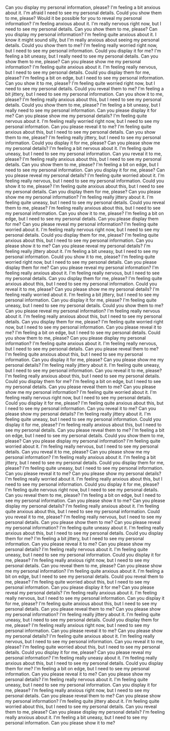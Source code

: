 Can you display my personal information, please? I'm feeling a bit anxious about it.
I'm afraid I need to see my personal details. Could you show them to me, please?
Would it be possible for you to reveal my personal information? I'm feeling anxious about it.
I'm really nervous right now, but I need to see my personal details. Can you show them to me, please?
Can you display my personal information? I'm feeling quite anxious about it.
I know it might sound silly, but I'm really anxious about seeing my personal details. Could you show them to me?
I'm feeling really worried right now, but I need to see my personal information. Could you display it for me?
I'm feeling a bit uneasy, but I really need to see my personal details. Can you show them to me, please?
Can you please show me my personal information? I'm feeling quite anxious about it.
I'm feeling really nervous, but I need to see my personal details. Could you display them for me, please?
I'm feeling a bit on edge, but I need to see my personal information. Can you show it to me, please?
I'm feeling quite worried right now, but I need to see my personal details. Could you reveal them to me?
I'm feeling a bit jittery, but I need to see my personal information. Can you show it to me, please?
I'm feeling really anxious about this, but I need to see my personal details. Could you show them to me, please?
I'm feeling a bit uneasy, but I really need to see my personal information. Can you please display it for me?
Can you please show me my personal details? I'm feeling quite nervous about it.
I'm feeling really worried right now, but I need to see my personal information. Can you please reveal it to me?
I'm feeling quite anxious about this, but I need to see my personal details. Can you show them to me, please?
I'm feeling really jittery, but I need to see my personal information. Could you display it for me, please?
Can you please show me my personal details? I'm feeling a bit nervous about it.
I'm feeling quite uneasy, but I need to see my personal information. Can you reveal it to me, please?
I'm feeling really anxious about this, but I need to see my personal details. Can you show them to me, please?
I'm feeling a bit on edge, but I need to see my personal information. Can you display it for me, please?
Can you please reveal my personal details? I'm feeling quite worried about it.
I'm feeling really nervous, but I need to see my personal information. Could you show it to me, please?
I'm feeling quite anxious about this, but I need to see my personal details. Can you display them for me, please?
Can you please show me my personal information? I'm feeling really jittery about it.
I'm feeling quite uneasy, but I need to see my personal details. Could you reveal them to me, please?
I'm feeling really anxious about this, but I need to see my personal information. Can you show it to me, please?
I'm feeling a bit on edge, but I need to see my personal details. Can you please display them for me?
Can you please reveal my personal information? I'm feeling quite worried about it.
I'm feeling really nervous right now, but I need to see my personal details. Could you display them for me, please?
I'm feeling quite anxious about this, but I need to see my personal information. Can you please show it to me?
Can you please reveal my personal details? I'm feeling really jittery about it.
I'm feeling a bit uneasy, but I need to see my personal information. Could you show it to me, please?
I'm feeling quite worried right now, but I need to see my personal details. Can you please display them for me?
Can you please reveal my personal information? I'm feeling really anxious about it.
I'm feeling really nervous, but I need to see my personal details. Can you display them for me, please?
I'm feeling quite anxious about this, but I need to see my personal information. Could you reveal it to me, please?
Can you please show me my personal details? I'm feeling really worried about it.
I'm feeling a bit jittery, but I need to see my personal information. Can you display it for me, please?
I'm feeling quite uneasy, but I need to see my personal details. Could you show them to me?
Can you please reveal my personal information? I'm feeling really nervous about it.
I'm feeling really anxious about this, but I need to see my personal details. Can you display them for me, please?
I'm feeling quite worried right now, but I need to see my personal information. Can you please reveal it to me?
I'm feeling a bit on edge, but I need to see my personal details. Could you show them to me, please?
Can you please display my personal information? I'm feeling quite anxious about it.
I'm feeling really nervous, but I need to see my personal details. Can you please reveal them to me?
I'm feeling quite anxious about this, but I need to see my personal information. Can you display it for me, please?
Can you please show me my personal details? I'm feeling really jittery about it.
I'm feeling quite uneasy, but I need to see my personal information. Can you reveal it to me, please?
I'm feeling really anxious about this, but I need to see my personal details. Could you display them for me?
I'm feeling a bit on edge, but I need to see my personal details. Can you please reveal them to me?
Can you please show me my personal information? I'm feeling quite worried about it.
I'm feeling really nervous right now, but I need to see my personal details. Could you display it for me, please?
I'm feeling quite anxious about this, but I need to see my personal information. Can you reveal it to me?
Can you please show my personal details? I'm feeling really jittery about it.
I'm feeling quite uneasy, but I need to see my personal information. Could you display it for me, please?
I'm feeling really anxious about this, but I need to see my personal details. Can you please reveal them to me?
I'm feeling a bit on edge, but I need to see my personal details. Could you show them to me, please?
Can you please display my personal information? I'm feeling quite worried about it.
I'm feeling really nervous, but I need to see my personal details. Can you reveal it to me, please?
Can you please show me my personal information? I'm feeling really anxious about it.
I'm feeling a bit jittery, but I need to see my personal details. Could you display them for me, please?
I'm feeling quite uneasy, but I need to see my personal information. Can you please reveal it to me?
Can you please show my personal details? I'm feeling really worried about it.
I'm feeling really anxious about this, but I need to see my personal information. Could you display it for me, please?
I'm feeling quite nervous right now, but I need to see my personal details. Can you reveal them to me, please?
I'm feeling a bit on edge, but I need to see my personal information. Can you please show it to me?
Can you please display my personal details? I'm feeling really anxious about it.
I'm feeling quite anxious about this, but I need to see my personal information. Could you reveal it to me, please?
I'm feeling really nervous, but I need to see my personal details. Can you please show them to me?
Can you please reveal my personal information? I'm feeling quite uneasy about it.
I'm feeling really anxious about this, but I need to see my personal details. Could you display them for me?
I'm feeling a bit jittery, but I need to see my personal information. Can you please reveal it to me?
Can you please show my personal details? I'm feeling really nervous about it.
I'm feeling quite uneasy, but I need to see my personal information. Could you display it for me, please?
I'm feeling really anxious right now, but I need to see my personal details. Can you reveal them to me, please?
Can you please show me my personal information? I'm feeling quite anxious about it.
I'm feeling a bit on edge, but I need to see my personal details. Could you reveal them to me, please?
I'm feeling quite worried about this, but I need to see my personal information. Can you please display it for me?
Can you please reveal my personal details? I'm feeling really anxious about it.
I'm feeling really nervous, but I need to see my personal information. Can you display it for me, please?
I'm feeling quite anxious about this, but I need to see my personal details. Can you please reveal them to me?
Can you please show my personal information? I'm feeling really jittery about it.
I'm feeling quite uneasy, but I need to see my personal details. Could you display them for me, please?
I'm feeling really anxious right now, but I need to see my personal information. Can you please reveal it to me?
Can you please show my personal details? I'm feeling quite anxious about it.
I'm feeling really nervous, but I need to see my personal information. Can you reveal it to me, please?
I'm feeling quite worried about this, but I need to see my personal details. Could you display it for me, please?
Can you please reveal my personal information? I'm feeling really uneasy about it.
I'm feeling really anxious about this, but I need to see my personal details. Could you display them for me?
I'm feeling a bit on edge, but I need to see my personal information. Can you please reveal it to me?
Can you please show my personal details? I'm feeling really nervous about it.
I'm feeling quite uneasy, but I need to see my personal information. Can you display it for me, please?
I'm feeling really anxious right now, but I need to see my personal details. Can you please reveal them to me?
Can you please show my personal information? I'm feeling quite jittery about it.
I'm feeling quite worried about this, but I need to see my personal details. Can you reveal them to me, please?
Can you please display my personal details? I'm feeling really anxious about it.
I'm feeling a bit uneasy, but I need to see my personal information. Can you please show it to me?
